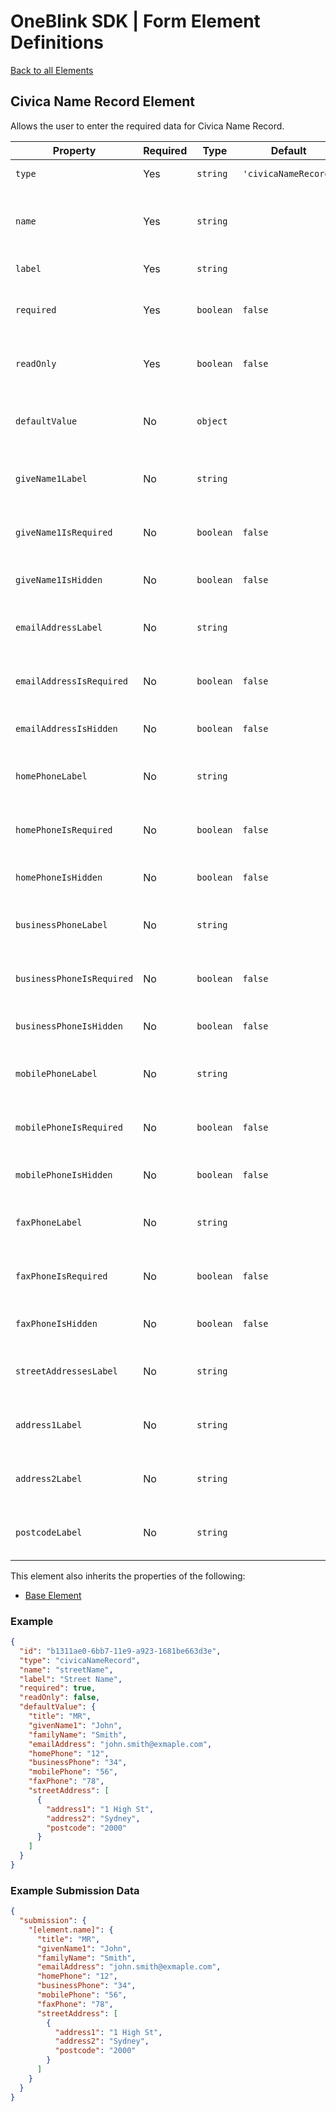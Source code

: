 # OneBlink SDK | Form Element Definitions

[Back to all Elements](./README.md)

## Civica Name Record Element

Allows the user to enter the required data for Civica Name Record.

| Property                  | Required | Type      | Default              | Description                                                                              |
| ------------------------- | -------- | --------- | -------------------- | ---------------------------------------------------------------------------------------- |
| `type`                    | Yes      | `string`  | `'civicaNameRecord'` | The type of Form Element Element.                                                        |
| `name`                    | Yes      | `string`  |                      | The key that will be assigned a value in the submission data when the form is submitted. |
| `label`                   | Yes      | `string`  |                      | Friendly text to identify the element.                                                   |
| `required`                | Yes      | `boolean` | `false`              | Determine if this Name Record is required (`true`) or not (`false`).                     |
| `readOnly`                | Yes      | `boolean` | `false`              | Determine if this elements can be changed by the user (`false`) or not (`true`).         |
| `defaultValue`            | No       | `object`  |                      | The `requestor.nameDetails` value of a request to Civica `/api/v2/crm/crm`               |
| `giveName1Label`          | No       | `string`  |                      | The label that will be set for this field when the element is rendered.                  |
| `giveName1IsRequired`     | No       | `boolean` | `false`              | Whether this field is required to be filled in when the element is rendered.             |
| `giveName1IsHidden`       | No       | `boolean` | `false`              | Whether this field is hidden when the element is rendered.                               |
| `emailAddressLabel`       | No       | `string`  |                      | The label that will be set for this field when the element is rendered.                  |
| `emailAddressIsRequired`  | No       | `boolean` | `false`              | Whether this field is required to be filled in when the element is rendered.             |
| `emailAddressIsHidden`    | No       | `boolean` | `false`              | Whether this field is hidden when the element is rendered.                               |
| `homePhoneLabel`          | No       | `string`  |                      | The label that will be set for this field when the element is rendered.                  |
| `homePhoneIsRequired`     | No       | `boolean` | `false`              | Whether this field is required to be filled in when the element is rendered.             |
| `homePhoneIsHidden`       | No       | `boolean` | `false`              | Whether this field is hidden when the element is rendered.                               |
| `businessPhoneLabel`      | No       | `string`  |                      | The label that will be set for this field when the element is rendered.                  |
| `businessPhoneIsRequired` | No       | `boolean` | `false`              | Whether this field is required to be filled in when the element is rendered.             |
| `businessPhoneIsHidden`   | No       | `boolean` | `false`              | Whether this field is hidden when the element is rendered.                               |
| `mobilePhoneLabel`        | No       | `string`  |                      | The label that will be set for this field when the element is rendered.                  |
| `mobilePhoneIsRequired`   | No       | `boolean` | `false`              | Whether this field is required to be filled in when the element is rendered.             |
| `mobilePhoneIsHidden`     | No       | `boolean` | `false`              | Whether this field is hidden when the element is rendered.                               |
| `faxPhoneLabel`           | No       | `string`  |                      | The label that will be set for this field when the element is rendered.                  |
| `faxPhoneIsRequired`      | No       | `boolean` | `false`              | Whether this field is required to be filled in when the element is rendered.             |
| `faxPhoneIsHidden`        | No       | `boolean` | `false`              | Whether this field is hidden when the element is rendered.                               |
| `streetAddressesLabel`    | No       | `string`  |                      | The label that will be set for this field when the element is rendered.                  |
| `address1Label`           | No       | `string`  |                      | The label that will be set for this field when the element is rendered.                  |
| `address2Label`           | No       | `string`  |                      | The label that will be set for this field when the element is rendered.                  |
| `postcodeLabel`           | No       | `string`  |                      | The label that will be set for this field when the element is rendered.                  |

This element also inherits the properties of the following:

- [Base Element](./base-element.md)

### Example

```json
{
  "id": "b1311ae0-6bb7-11e9-a923-1681be663d3e",
  "type": "civicaNameRecord",
  "name": "streetName",
  "label": "Street Name",
  "required": true,
  "readOnly": false,
  "defaultValue": {
    "title": "MR",
    "givenName1": "John",
    "familyName": "Smith",
    "emailAddress": "john.smith@exmaple.com",
    "homePhone": "12",
    "businessPhone": "34",
    "mobilePhone": "56",
    "faxPhone": "78",
    "streetAddress": [
      {
        "address1": "1 High St",
        "address2": "Sydney",
        "postcode": "2000"
      }
    ]
  }
}
```

### Example Submission Data

```json
{
  "submission": {
    "[element.name]": {
      "title": "MR",
      "givenName1": "John",
      "familyName": "Smith",
      "emailAddress": "john.smith@exmaple.com",
      "homePhone": "12",
      "businessPhone": "34",
      "mobilePhone": "56",
      "faxPhone": "78",
      "streetAddress": [
        {
          "address1": "1 High St",
          "address2": "Sydney",
          "postcode": "2000"
        }
      ]
    }
  }
}
```
